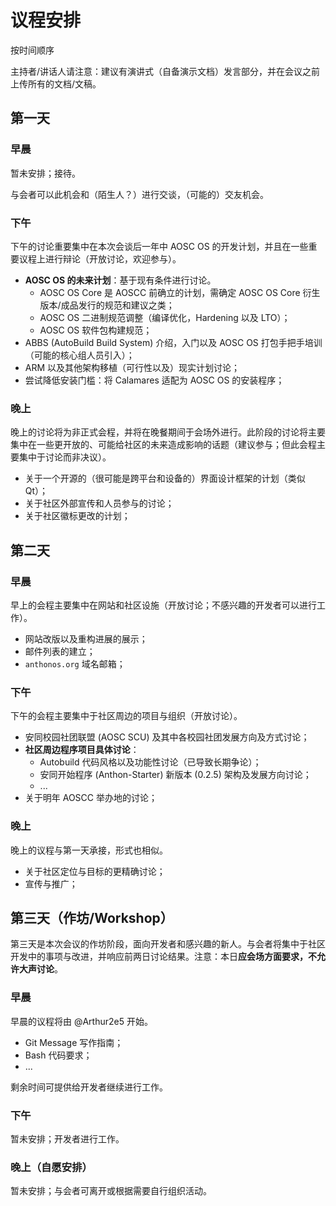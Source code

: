 # 议程安排

按时间顺序

主持者/讲话人请注意：建议有演讲式（自备演示文档）发言部分，并在会议之前上传所有的文档/文稿。

## 第一天

### 早晨

暂未安排；接待。

与会者可以此机会和（陌生人？）进行交谈，（可能的）交友机会。

### 下午

下午的讨论重要集中在本次会谈后一年中 AOSC OS 的开发计划，并且在一些重要议程上进行辩论（开放讨论，欢迎参与）。

- **AOSC OS 的未来计划**：基于现有条件进行讨论。
    - AOSC OS Core 是 AOSCC 前确立的计划，需确定 AOSC OS Core 衍生版本/成品发行的规范和建议之类；
    - AOSC OS 二进制规范调整（编译优化，Hardening 以及 LTO）；
    - AOSC OS 软件包构建规范；
- ABBS (AutoBuild Build System) 介绍，入门以及 AOSC OS 打包手把手培训（可能的核心组人员引入）；
- ARM 以及其他架构移植（可行性以及）现实计划讨论；
- 尝试降低安装门槛：将 Calamares 适配为 AOSC OS 的安装程序；

### 晚上

晚上的讨论将为非正式会程，并将在晚餐期间于会场外进行。此阶段的讨论将主要集中在一些更开放的、可能给社区的未来造成影响的话题（建议参与；但此会程主要集中于讨论而非决议）。

- 关于一个开源的（很可能是跨平台和设备的）界面设计框架的计划（类似Qt）；
- 关于社区外部宣传和人员参与的讨论；
- 关于社区徽标更改的计划；

## 第二天

### 早晨

早上的会程主要集中在网站和社区设施（开放讨论；不感兴趣的开发者可以进行工作）。

- 网站改版以及重构进展的展示；
- 邮件列表的建立；
- `anthonos.org` 域名邮箱；

### 下午

下午的会程主要集中于社区周边的项目与组织（开放讨论）。

- 安同校园社团联盟 (AOSC SCU) 及其中各校园社团发展方向及方式讨论；
- **社区周边程序项目具体讨论**：
    - Autobuild 代码风格以及功能性讨论（已导致长期争论）；
    - 安同开始程序 (Anthon-Starter) 新版本 (0.2.5) 架构及发展方向讨论；
    - ...
- 关于明年 AOSCC 举办地的讨论；

### 晚上

晚上的议程与第一天承接，形式也相似。

- 关于社区定位与目标的更精确讨论；
- 宣传与推广；

## 第三天（作坊/Workshop）

第三天是本次会议的作坊阶段，面向开发者和感兴趣的新人。与会者将集中于社区开发中的事项与改进，并响应前两日讨论结果。注意：本日**应会场方面要求，不允许大声讨论**。

### 早晨

早晨的议程将由 @Arthur2e5 开始。

- Git Message 写作指南；
- Bash 代码要求；
- ...

剩余时间可提供给开发者继续进行工作。

### 下午

暂未安排；开发者进行工作。

### 晚上（自愿安排）

暂未安排；与会者可离开或根据需要自行组织活动。
